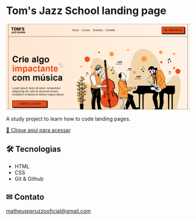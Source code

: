 # Tom's Jazz School landing page

![preview](./.github/preview.png)

A study project to learn how to code landing pages.

[🔗 Clique aqui para acessar](https://matheusperuzzo.github.io/learn-landing-page)

## 🛠 Tecnologias

- HTML
- CSS
- Git & Github

## ✉ Contato

matheusperuzzooficial@gmail.com
